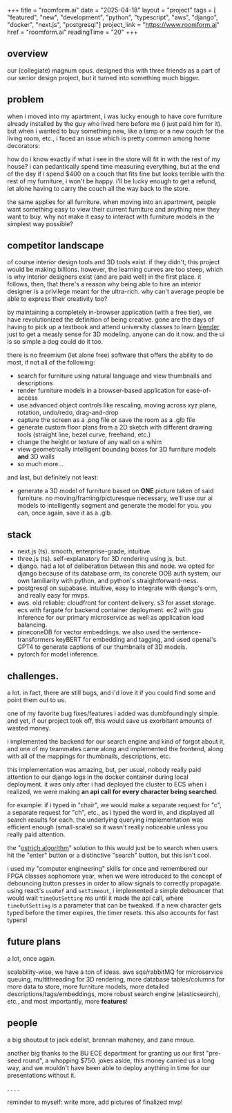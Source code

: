 +++
title = "roomform.ai"
date = "2025-04-18"
layout = "project"
tags = [ "featured", "new", "development", "python", "typescript", "aws", "django", "docker", "next.js", "postgresql"]
project_link = "https://www.roomform.ai"
href = "roomform.ai"
readingTime = "20"
+++

## overview

our (collegiate) magnum opus. designed this with three friends as a part of our senior design project, but it turned into something much bigger.

## problem

when i moved into my apartment, i was lucky enough to have core furniture already installed by the guy who lived here before me (i just paid him for it). but when i wanted to buy something new, like a lamp or a new couch for the living room, etc., i faced an issue which is pretty common among home decorators: 

how do i know exactly if what i see in the store will fit in with the rest of my house? i can pedantically spend time measuring everything, but at the end of the day if i spend $400 on a couch that fits fine but looks terrible with the rest of my furniture, i won't be happy. i'll be lucky enough to get a refund, let alone having to carry the couch all the way back to the store.

the same applies for all furniture. when moving into an apartment, people want something easy to view their current furniture and anything new they want to buy. why not make it easy to interact with furniture models in the simplest way possible?

## competitor landscape
of course interior design tools and 3D tools exist. if they didn't, this project would be making billions. however, the learning curves are too steep, which is why interior designers exist (and are paid well) in the first place. it follows, then, that there's a reason why being able to hire an interior designer is a privilege meant for the ultra-rich. why can't average people be able to express their creativity too?

by maintaining a completely in-browser application (with a free tier), we have revolutionized the definition of being creative. gone are the days of having to pick up a textbook and attend university classes to learn [blender](https://www.blender.org) just to get a measly sense for 3D modeling. anyone can do it now. and the ui is so simple a dog could do it too.

there is no freemium (let alone free) software that offers the ability to do most, if not all of the following:
- search for furniture using natural language and view thumbnails and descriptions
- render furniture models in a browser-based application for ease-of-access
- use advanced object controls like rescaling, moving across xyz plane, rotation, undo/redo, drag-and-drop
- capture the screen as a .png file or save the room as a .glb file
- generate custom floor plans from a 2D sketch with different drawing tools (straight line, bezel curve, freehand, etc.)
- change the height or texture of any wall on a whim
- view geometrically intelligent bounding boxes for 3D furniture models **and** 3D walls
- so much more...

and last, but definitely not least:
- generate a 3D model of furniture based on **ONE** picture taken of said furniture. no moving/framing/picturesque necessary, we'll use our ai models to intelligently segment and generate the model for you. you can, once again, save it as a .glb.

## stack
- next.js (ts). smooth, enterprise-grade, intuitive.
- three.js (ts). self-explanatory for 3D rendering using js, but.
- django. had a lot of deliberation between this and node. we opted for django because of its database orm, its concrete OOB auth system, our own familiarity with python, and python's straightforward-ness.
- postgresql on supabase. intuitive, easy to integrate with django's orm, and really easy for mvps. 
- aws. old reliable: cloudfront for content delivery. s3 for asset storage. ecs with fargate for backend container deployment. ec2 with gpu inference for our primary microservice as well as application load balancing.
- pineconeDB for vector embeddings. we also used the sentence-transformers keyBERT for embedding and tagging, and used openai's GPT4 to generate captions of our thumbnails of 3D models. 
- pytorch for model inference.


## challenges.
a lot. in fact, there are still bugs, and i'd love it if you could find some and point them out to us.

one of my favorite bug fixes/features i added was dumbfoundingly simple. and yet, if our project took off, this would save us exorbitant amounts of wasted money.

i implemented the backend for our search engine and kind of forgot about it, and one of my teammates came along and implemented the frontend, along with all of the mappings for thumbnails, descriptions, etc.

this implementation was amazing, but, per usual, nobody really paid attention to our django logs in the docker container during local deployment. it was only after i had deployed the cluster to ECS when i realized, we were making **an api call for every character being searched**.

for example: if i typed in "chair", we would make a separate request for "c", a separate request for "ch", etc., as i typed the word in, and displayed all search results for each. the underlying querying implementation was efficient enough (small-scale) so it wasn't really noticeable unless you really paid attention.

the "[ostrich algorithm](https://en.wikipedia.org/wiki/Ostrich_algorithm#:~:text=In%20computer%20science%2C%20the%20ostrich,pretend%20there%20is%20no%20problem%22.)" solution to this would just be to search when users hit the "enter" button or a distinctive "search" button, but this isn't cool.

i used my "computer engineering" skills for once and remembered our FPGA classes sophomore year, when we were introduced to the concept of debouncing button presses in order to allow signals to correctly propagate. using react's ``useRef`` and ``setTimeout``, i implemented a simple debouncer that would wait ``timeOutSetting`` ms until it made the api call, where ``timeOutSetting`` is a parameter that can be tweaked. if a new character gets typed before the timer expires, the timer resets. this also accounts for fast typers!

## future plans
a lot, once again.

scalability-wise, we have a ton of ideas. aws sqs/rabbitMQ for microservice queuing, multithreading for 3D rendering, more database tables/columns for more data to store, more furniture models, more detailed descriptions/tags/embeddings, more robust search engine (elasticsearch), etc., and most importantly, more **features**!

## people
a big shoutout to jack edelist, brennan mahoney, and zane mroue. 

another big thanks to the BU ECE department for granting us our first "pre-seed round", a whopping $750. jokes aside, this money carried us a long way, and we wouldn't have been able to deploy anything in time for our presentations without it.

.
.
.
.

reminder to myself: write more, add pictures of finalized mvp!